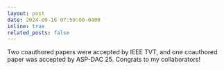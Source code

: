 ```yaml
---
layout: post
date: 2024-09-16 07:59:00-0400
inline: true
related_posts: false
---
```


Two coauthored papers were accepted by IEEE TVT, and one coauthored paper was accepted by ASP-DAC 25. Congrats to my collaborators!

